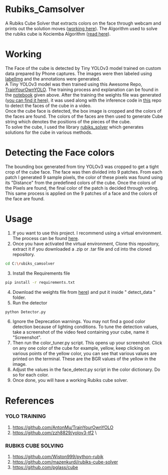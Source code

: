 # Rubiks_Camsolver
A Rubiks Cube Solver that extracts colors on the face through webcam and prints out the solution moves ([working here](https://drive.google.com/file/d/14BqmjE04Cx_08AcqI3nNJ6N8w7c7IXnF/view?usp=sharing)).
The Algorithm used to solve the rubiks cube is Kociemba Algorithm ([read here](https://ruwix.com/the-rubiks-cube/herbert-kociemba-optimal-cube-solver-cube-explorer/)).

# Working
The Face of the cube is detected by Tiny YOLOv3 model trained on custom data prepared by Phone captures. The images were then labeled using [labelImg](https://github.com/tzutalin/labelImg) and the annotations were generated. \
A Tiny YOLOv3 model was then trained using this Awesome Repo, [TrainYourOwnYOLO](https://github.com/AntonMu/TrainYourOwnYOLO). The training process and explanation can be found in the [notebook](https://github.com/Varun221/rubiks_camsolver/blob/master/rubiks_camsolver_training.ipynb) given above. 
After the training the weights file was generated ([you can find it here](https://drive.google.com/file/d/1kFoPiE-IZl9eVfnV3zGOFlW5M3_sB6Rd/view?usp=sharing)), it was used along with the inference code in [this](https://github.com/AntonMu/TrainYourOwnYOLO) repo to detect the faces of the cube in a video.  \
Once the cube face is detected, the box image is cropped and the colors of the faces are found. The colors of the faces are then used to generate Cube string which denotes the positions of the pieces of the cube. \
To solve the cube, I used the library [rubiks_solver](https://github.com/Wiston999/python-rubik) which generates solutions for the cube in various methods.

# Detecting the Face colors
The bounding box generated from tiny YOLOv3 was cropped to get a tight crop of the cube face. The face was then divided into 9 patches. From each patch I generated 9 sample pixels, the color of these pixels was found using its "Distance" from the predefined colors of the cube. Once the colors of the Pixels are found, the final color of the patch is decided through voting. This same process is applied on the 9 patches of a face and the colors of the face are found.

# Usage
1. If you want to use this project. I recommend using a virtual environment. The process can be found [here](https://uoa-eresearch.github.io/eresearch-cookbook/recipe/2014/11/26/python-virtual-env/).
2. Once you have activated the virtual environment, Clone this repository, extract it if you downloaded a .zip or .tar file and cd into the cloned repository.
```bash
cd C:\rubiks_camsolver 
```
3. Install the Requirements file
```bash
pip install -r requirements.txt
```
4. Download the weights file from [here](https://drive.google.com/file/d/1kFoPiE-IZl9eVfnV3zGOFlW5M3_sB6Rd/view?usp=sharing)) and put it inside " detect_data " folder.
5. Run the detector
```bash
python Detector.py
```
6. Ignore the Deprecation warnings. You may not find a good color detection because of lighting conditions. To tune the detection values, take a screenshot of the video feed containing your cube, name it "Screenshot". 
7. Then run the color_tuner.py script. This opens up your screenshot. Click on any one color of the cube for example, yellow, keep clicking on various points of the yellow color, you can see that various values are printed on the terminal. These are the BGR values of the yellow in the image.
8. Adjust the values in the face_detect.py script in the color dictionary. Do so for each color.
9. Once done, you will have a working Rubiks cube solver.

# References
### YOLO TRAINING
1. https://github.com/AntonMu/TrainYourOwnYOLO
2. https://github.com/zzh8829/yolov3-tf2 \
### RUBIKS CUBE SOLVING
1. https://github.com/Wiston999/python-rubik
2. https://github.com/mazenkurdi/rubiks-cube-solver
3. https://github.com/pglass/cube
